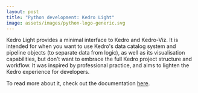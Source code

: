 ```yaml
---
layout: post
title: "Python development: Kedro Light"
image: assets/images/python-logo-generic.svg
---
```


Kedro Light provides a minimal interface to Kedro and Kedro-Viz.
It is intended for when you want to use Kedro's data catalog system and pipeline objects (to separate data from logic), as well as its visualisation capabilities, but don't want to embrace the full Kedro project structure and workflow.
It was inspired by professional practice, and aims to lighten the Kedro experience for developers.

To read more about it, check out the documentation [here](https://wiseideas.au/kedro-light/).
